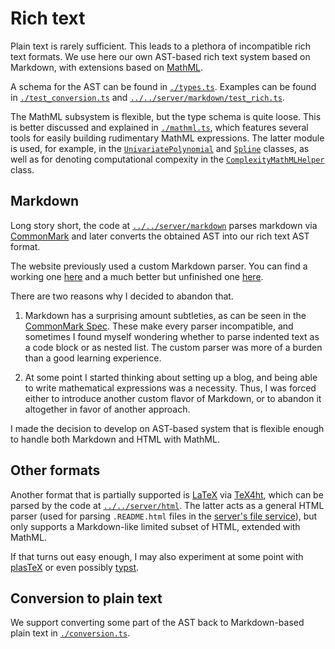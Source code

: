 # Rich text

Plain text is rarely sufficient. This leads to a plethora of incompatible rich text formats. We use here our own AST-based rich text system based on Markdown, with extensions based on [MathML](https://developer.mozilla.org/en-US/docs/Web/MathML).

A schema for the AST can be found in [`./types.ts`](./types.ts). Examples can be found in [`./test_conversion.ts`](./test_conversion.ts) and [`../../server/markdown/test_rich.ts`](../../server/markdown/test_rich.ts).

The MathML subsystem is flexible, but the type schema is quite loose. This is better discussed and explained in [`./mathml.ts`](./mathml.ts), which features several tools for easily building rudimentary MathML expressions. The latter module is used, for example, in the [`UnivariatePolynomial`](../math/algebra/univariate_polynomial.ts) and [`Spline`](../math/numeric/spline.ts) classes, as well as for denoting computational compexity in the [`ComplexityMathMLHelper`](../../client/array_sorting/support/complexity.ts) class.

## Markdown

Long story short, the code at [`../../server/markdown`](../../server/markdown) parses markdown via [CommonMark](https://commonmark.org/) and later converts the obtained AST into our rich text AST format.

The website previously used a custom Markdown parser. You can find a working one [here](https://github.com/v--/website/tree/7e244705189a213bc7e29d9ba4dfa34973a4e4f4/code/common/support/markdown/parser.js) and a much better but unfinished one [here](https://github.com/v--/website/tree/master/code/common/markdown/parser.ts).

There are two reasons why I decided to abandon that.

1. Markdown has a surprising amount subtleties, as can be seen in the [CommonMark Spec](https://spec.commonmark.org/). These make every parser incompatible, and sometimes I found myself wondering whether to parse indented text as a code block or as nested list. The custom parser was more of a burden than a good learning experience.

2. At some point I started thinking about setting up a blog, and being able to write mathematical expressions was a necessity. Thus, I was forced either to introduce another custom flavor of Markdown, or to abandon it altogether in favor of another approach.

I made the decision to develop on AST-based system that is flexible enough to handle both Markdown and HTML with MathML.

## Other formats

Another format that is partially supported is [LaTeX](https://www.latex-project.org/) via [TeX4ht](https://tug.org/tex4ht), which can be parsed by the code at [`../../server/html`](../../server/html). The latter acts as a general HTML parser (used for parsing `.README.html` files in the [server's file service](../../server/services/files.ts)), but only supports a Markdown-like limited subset of HTML, extended with MathML.

If that turns out easy enough, I may also experiment at some point with [plasTeX](https://github.com/plastex/plastex) or even possibly [typst](https://typst.app).

## Conversion to plain text

We support converting some part of the AST back to Markdown-based plain text in [`./conversion.ts`](./conversion.ts).
